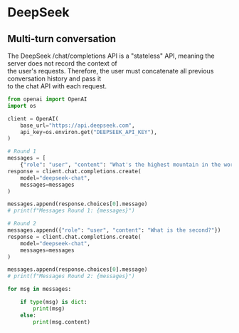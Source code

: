 # DeepSeek 



## Multi-turn conversation

The DeepSeek /chat/completions API is a "stateless" API, meaning the server does not record the context of  
the user's requests. Therefore, the user must concatenate all previous conversation history and pass it  
to the chat API with each request.

```python
from openai import OpenAI
import os

client = OpenAI(
    base_url="https://api.deepseek.com",
    api_key=os.environ.get("DEEPSEEK_API_KEY"),
)

# Round 1
messages = [
    {"role": "user", "content": "What's the highest mountain in the world?"}]
response = client.chat.completions.create(
    model="deepseek-chat",
    messages=messages
)

messages.append(response.choices[0].message)
# print(f"Messages Round 1: {messages}")

# Round 2
messages.append({"role": "user", "content": "What is the second?"})
response = client.chat.completions.create(
    model="deepseek-chat",
    messages=messages
)

messages.append(response.choices[0].message)
# print(f"Messages Round 2: {messages}")

for msg in messages:

    if type(msg) is dict:
        print(msg)
    else:
        print(msg.content)
```
